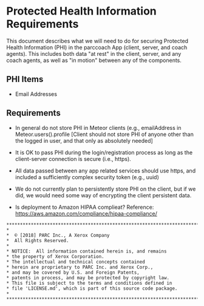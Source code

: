 # Protected Health Information Requirements
This document describes what we will need to do for securing Protected Health Information (PHI) in the parccoach App (client, server, and coach agents). This includes both data "at rest" in the client, server, and any coach agents, as well as "in motion" between any of the components.

## PHI Items

* Email Addresses

## Requirements

* In general do not store PHI in Meteor clients (e.g., emailAddress in Meteor.users().profile  [Client should not store PHI of anyone other than the logged in user, and that only as absolutely needed]

* It is OK to pass PHI during the login/registration process as long as the client-server connection is secure (i.e., https).

* All data passed between any app related services should use https, and included a sufficiently complex security token (e.g., uuid)

* We do not currently plan to persistently store PHI on the client, but if we did, we would need some way of encrypting the client persistent data.

* Is deployment to Amazon HIPAA complieat?  Reference: https://aws.amazon.com/compliance/hipaa-compliance/




```
*************************************************************************
*
*  © [2018] PARC Inc., A Xerox Company
*  All Rights Reserved.
*
* NOTICE:  All information contained herein is, and remains
* the property of Xerox Corporation.
* The intellectual and technical concepts contained
* herein are proprietary to PARC Inc. and Xerox Corp.,
* and may be covered by U.S. and Foreign Patents,
* patents in process, and may be protected by copyright law.
* This file is subject to the terms and conditions defined in
* file 'LICENSE.md', which is part of this source code package.
*
**************************************************************************/
```
